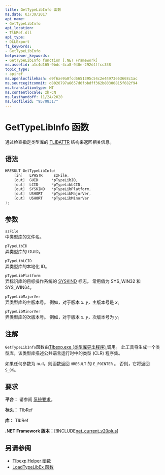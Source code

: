 ```yaml
---
title: GetTypeLibInfo 函数
ms.date: 03/30/2017
api_name:
- GetTypeLibInfo
api_location:
- TlbRef.dll
api_type:
- DLLExport
f1_keywords:
- GetTypeLibInfo
helpviewer_keywords:
- GetTypeLibInfo function [.NET Framework]
ms.assetid: a1c4d165-9bdc-4ca8-940e-292d4ffcc338
topic_type:
- apiref
ms.openlocfilehash: e9f6ae9a0fcd6651395c54c2e44973e53668c1ac
ms.sourcegitcommit: d8020797a6657d0fbbdff362b80300815f682f94
ms.translationtype: MT
ms.contentlocale: zh-CN
ms.lasthandoff: 11/24/2020
ms.locfileid: "95708317"
---
```

# <a name="gettypelibinfo-function"></a>GetTypeLibInfo 函数

通过检查指定类型库的 [TLIBATTR](/windows/win32/api/oaidl/ns-oaidl-tlibattr) 结构来返回相关信息。  
  
## <a name="syntax"></a>语法  
  
```cpp  
HRESULT GetTypeLibInfo(  
    [in]   LPWSTR     szFile,  
    [out]  GUID      *pTypeLibID,  
    [out]  LCID      *pTypeLibLCID,  
    [out]  SYSKIND   *pTypeLibPlatform,  
    [out]  USHORT    *pTypeLibMajorVer,  
    [out]  USHORT    *pTypeLibMinorVer  
);  
```  
  
## <a name="parameters"></a>参数  

 `szFile`  
 中类型库的文件名。  
  
 `pTypeLibID`  
 弄类型库的 GUID。  
  
 `pTypeLibLCID`  
 弄类型库的本地化 ID。  
  
 `pTypeLibPlatform`  
 弄标识库的目标操作系统的 [SYSKIND](/windows/win32/api/oaidl/ne-oaidl-syskind) 标志。 常用值为 SYS_WIN32 和 SYS_WIN64。  
  
 `pTypeLibMajorVer`  
 弄类型库的主版本号。 例如，对于版本 *x. y*，主版本号是 *x*。  
  
 `pTypeLibMinorVer`  
 弄类型库的次版本号。 例如，对于版本 *x. y*，次版本号为 *y*。  
  
## <a name="remarks"></a>注解  

 `GetTypeLibInfo`函数由[Tlbexp.exe (类型库导出程序) ](../../tools/tlbexp-exe-type-library-exporter.md)调用。 此工具将生成一个类型库，该类型库描述公共语言运行时中的类型 (CLR) 程序集。  
  
 如果任何参数为 null，则函数返回 `HRESULT` 的 `E_POINTER` 。 否则，它将返回 `S_OK`。  
  
## <a name="requirements"></a>要求  

 **平台：** 请参阅 [系统要求](../../get-started/system-requirements.md)。  
  
 **标头：** TlbRef  
  
 **库：** TlbRef  
  
 **.NET Framework 版本：**[!INCLUDE[net_current_v20plus](../../../../includes/net-current-v20plus-md.md)]  
  
## <a name="see-also"></a>另请参阅

- [Tlbexp Helper 函数](index.md)
- [LoadTypeLibEx 函数](/previous-versions/windows/desktop/api/oleauto/nf-oleauto-loadtypelibex)
